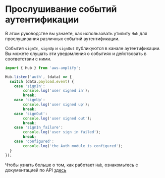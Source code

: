 # Прослушивание событий аутентификации

В этом руководстве вы узнаете, как использовать утилиту `Hub` для прослушивания различных событий аутентификации.

События `signIn`, `signUp` и `signOut` публикуются в канале аутентификации. Вы можете слушать эти уведомления о событиях и действовать в соответствии с ними.

```js
import { Hub } from 'aws-amplify';

Hub.listen('auth', (data) => {
  switch (data.payload.event) {
    case 'signIn':
        console.log('user signed in');
        break;
    case 'signUp':
        console.log('user signed up');
        break;
    case 'signOut':
        console.log('user signed out');
        break;
    case 'signIn_failure':
        console.log('user sign in failed');
        break;
    case 'configured':
        console.log('the Auth module is configured');
  }
});
```

Чтобы узнать больше о том, как работает `Hub`, ознакомьтесь с документацией по API [здесь](~/lib/utilities/hub.md)
